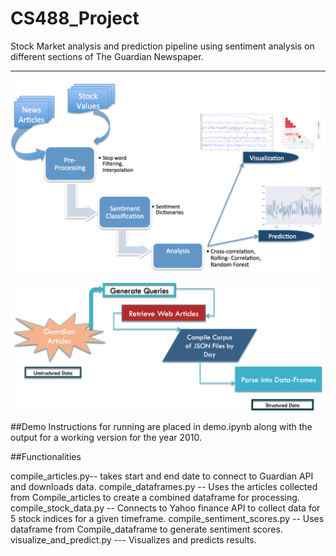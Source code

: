 # CS488_Project
Stock Market analysis and prediction pipeline using sentiment analysis on different sections of The Guardian Newspaper. 


---
![Architecture Diagram](software_architecture.png?raw=true "Architecture Diagram")

![Data Collection](data_collection.png?raw=true "Data Collection Method")

##Demo
Instructions for running are placed in demo.ipynb along with the output for a working version for the year 2010. 


##Functionalities

compile_articles.py-- takes start and end date to connect to Guardian API and downloads data. 
compile_dataframes.py -- Uses the articles collected from Compile_articles to create a combined dataframe for processing.
compile_stock_data.py --  Connects to Yahoo finance API to collect data for 5 stock indices for a given timeframe.
compile_sentiment_scores.py -- Uses dataframe from Compile_dataframe to generate sentiment scores. 
visualize_and_predict.py --- Visualizes and predicts results. 
